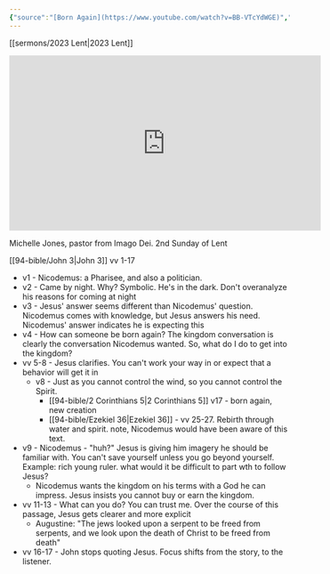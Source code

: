 ```yaml
---
{"source":"[Born Again](https://www.youtube.com/watch?v=BB-VTcYdWGE)","clipped":"2023-03-05","dg-publish":true,"grade":2,"context":"Personal","type":"Resource","status":"Evergreen","topic":["Sermon"],"dateCreated":"2023-08-09","permalink":"/sermons/2023-03-05-born-again/","dgPassFrontmatter":true}
---
```



[[sermons/2023 Lent\|2023 Lent]]

<iframe width="560" height="315" src="https://www.youtube.com/embed/BB-VTcYdWGE" title="YouTube video player" frameborder="0" allow="accelerometer; autoplay; clipboard-write; encrypted-media; gyroscope; picture-in-picture" allowfullscreen></iframe>

Michelle Jones, pastor from Imago Dei. 2nd Sunday of Lent

[[94-bible/John 3\|John 3]] vv 1-17

* v1 - Nicodemus: a Pharisee, and also a politician.
* v2 - Came by night. Why? Symbolic. He's in the dark. Don't overanalyze his reasons for coming at night
* v3 - Jesus' answer seems different than Nicodemus' question. Nicodemus comes with knowledge, but Jesus answers his need. Nicodemus' answer indicates he is expecting this
* v4 - How can someone be born again? The kingdom conversation is clearly the conversation Nicodemus wanted. So, what do I do to get into the kingdom?
* vv 5-8 - Jesus clarifies. You can't work your way in or expect that a behavior will get it in
    * v8 - Just as you cannot control the wind, so you cannot control the Spirit.
        * [[94-bible/2 Corinthians 5\|2 Corinthians 5]] v17 - born again, new creation
        * [[94-bible/Ezekiel 36\|Ezekiel 36]] - vv 25-27. Rebirth through water and spirit. note, Nicodemus would have been aware of this text.
* v9 - Nicodemus - "huh?" Jesus is giving him imagery he should be familiar with. You can't save yourself unless you go beyond yourself. Example: rich young ruler. what would it be difficult to part wth to follow Jesus?
    * Nicodemus wants the kingdom on his terms with a God he can impress. Jesus insists you cannot buy or earn the kingdom.
* vv 11-13 - What can you do? You can trust me. Over the course of this passage, Jesus gets clearer and more explicit
    * Augustine: "The jews looked upon a serpent to be freed from serpents, and we look upon the death of Christ to be freed from death"
* vv 16-17 - John stops quoting Jesus. Focus shifts from the story, to the listener.

